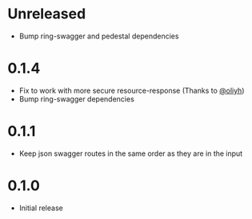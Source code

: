 # Unreleased

- Bump ring-swagger and pedestal dependencies

# 0.1.4

- Fix to work with more secure resource-response (Thanks to [@oliyh](https://github.com/oliyh))
- Bump ring-swagger dependencies

# 0.1.1

- Keep json swagger routes in the same order as they are in the input


# 0.1.0

- Initial release
